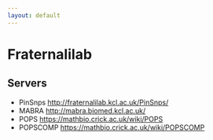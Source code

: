 ```yaml
---
layout: default
---
```


Fraternalilab
=============

Servers
-------
- PinSnps <http://fraternalilab.kcl.ac.uk/PinSnps/>
- MABRA <http://mabra.biomed.kcl.ac.uk/>
- POPS <https://mathbio.crick.ac.uk/wiki/POPS>
- POPSCOMP <https://mathbio.crick.ac.uk/wiki/POPSCOMP>
